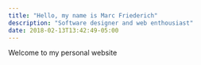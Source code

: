 ```yaml
---
title: "Hello, my name is Marc Friederich"
description: "Software designer and web enthousiast"
date: 2018-02-13T13:42:49-05:00
---
```

Welcome to my personal website
